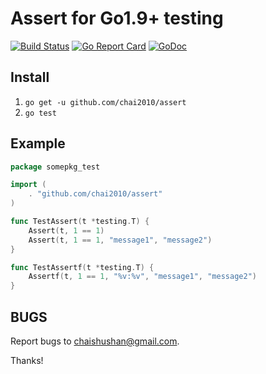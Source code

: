 # Assert for Go1.9+ testing

[![Build Status](https://travis-ci.org/chai2010/assert.svg)](https://travis-ci.org/chai2010/assert)
[![Go Report Card](https://goreportcard.com/badge/github.com/chai2010/assert)](https://goreportcard.com/report/github.com/chai2010/assert)
[![GoDoc](https://godoc.org/github.com/chai2010/assert?status.svg)](https://godoc.org/github.com/chai2010/assert)

## Install

1. `go get -u github.com/chai2010/assert`
2. `go test`

## Example

```Go
package somepkg_test

import (
	. "github.com/chai2010/assert"
)

func TestAssert(t *testing.T) {
	Assert(t, 1 == 1)
	Assert(t, 1 == 1, "message1", "message2")
}

func TestAssertf(t *testing.T) {
	Assertf(t, 1 == 1, "%v:%v", "message1", "message2")
}
```

## BUGS

Report bugs to <chaishushan@gmail.com>.

Thanks!
